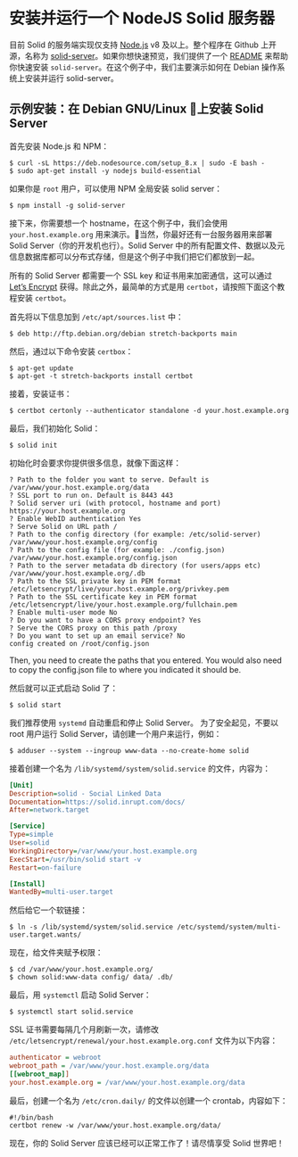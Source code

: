 # 安装并运行一个 NodeJS Solid 服务器

目前 Solid 的服务端实现仅支持 [Node.js](https://nodejs.org/) v8 及以上。整个程序在 Github 上开源，名称为 [solid-server](https://github.com/solid/node-solid-server)。如果你想快速预览，我们提供了一个 [README](https://github.com/solid/node-solid-server#install) 来帮助你快速安装 ```solid-server```。在这个例子中，我们主要演示如何在 Debian 操作系统上安装并运行 solid-server。

## 示例安装：在 Debian GNU/Linux 上安装 Solid Server

首先安装 Node.js 和 NPM：

```shell
$ curl -sL https://deb.nodesource.com/setup_8.x | sudo -E bash -
$ sudo apt-get install -y nodejs build-essential
```

如果你是 ```root``` 用户，可以使用 NPM 全局安装 solid server：

```shell
$ npm install -g solid-server
```

接下来，你需要想一个 hostname，在这个例子中，我们会使用 ```your.host.example.org``` 用来演示。当然，你最好还有一台服务器用来部署 Solid Server（你的开发机也行）。Solid Server 中的所有配置文件、数据以及元信息数据库都可以分布式存储，但是这个例子中我们把它们都放到一起。

所有的 Solid Server 都需要一个 SSL key 和证书用来加密通信，这可以通过 [Let’s Encrypt](https://letsencrypt.org/) 获得。除此之外，最简单的方式是用 ```certbot```，请按照下面这个教程安装 ```certbot```。

首先将以下信息加到 ```/etc/apt/sources.list``` 中：

```shell
$ deb http://ftp.debian.org/debian stretch-backports main
```

然后，通过以下命令安装 ```certbox```：

```shell
$ apt-get update
$ apt-get -t stretch-backports install certbot
```

接着，安装证书：

```shell
$ certbot certonly --authenticator standalone -d your.host.example.org
```

最后，我们初始化 Solid：

```shell
$ solid init
```

初始化时会要求你提供很多信息，就像下面这样：

```shell
? Path to the folder you want to serve. Default is /var/www/your.host.example.org/data
? SSL port to run on. Default is 8443 443
? Solid server uri (with protocol, hostname and port) https://your.host.example.org
? Enable WebID authentication Yes
? Serve Solid on URL path /
? Path to the config directory (for example: /etc/solid-server) /var/www/your.host.example.org/config
? Path to the config file (for example: ./config.json) /var/www/your.host.example.org/config.json
? Path to the server metadata db directory (for users/apps etc) /var/www/your.host.example.org/.db
? Path to the SSL private key in PEM format /etc/letsencrypt/live/your.host.example.org/privkey.pem
? Path to the SSL certificate key in PEM format /etc/letsencrypt/live/your.host.example.org/fullchain.pem
? Enable multi-user mode No
? Do you want to have a CORS proxy endpoint? Yes
? Serve the CORS proxy on this path /proxy
? Do you want to set up an email service? No
config created on /root/config.json
```

Then, you need to create the paths that you entered. You would also need to copy the config.json file to where you indicated it should be.

然后就可以正式启动 Solid 了：

```shell
$ solid start
```

我们推荐使用 ```systemd``` 自动重启和停止 Solid Server。
为了安全起见，不要以 root 用户运行 Solid Server，请创建一个用户来运行，例如：

```shell
$ adduser --system --ingroup www-data --no-create-home solid
```

接着创建一个名为 ```/lib/systemd/system/solid.service``` 的文件，内容为：

```ini
[Unit]
Description=solid - Social Linked Data
Documentation=https://solid.inrupt.com/docs/
After=network.target

[Service]
Type=simple
User=solid
WorkingDirectory=/var/www/your.host.example.org
ExecStart=/usr/bin/solid start -v
Restart=on-failure

[Install]
WantedBy=multi-user.target
```

然后给它一个软链接：

```shell
$ ln -s /lib/systemd/system/solid.service /etc/systemd/system/multi-user.target.wants/
```

现在，给文件夹赋予权限：

```shell
$ cd /var/www/your.host.example.org/
$ chown solid:www-data config/ data/ .db/
```

最后，用 ```systemctl``` 启动 Solid Server：

```shell
$ systemctl start solid.service
```

SSL 证书需要每隔几个月刷新一次，请修改 ```/etc/letsencrypt/renewal/your.host.example.org.conf``` 文件为以下内容：

```ini
authenticator = webroot
webroot_path = /var/www/your.host.example.org/data
[[webroot_map]]
your.host.example.org = /var/www/your.host.example.org/data
```

最后，创建一个名为 ```/etc/cron.daily/``` 的文件以创建一个 crontab，内容如下：

```shell
#!/bin/bash
certbot renew -w /var/www/your.host.example.org/data/
```

现在，你的 Solid Server 应该已经可以正常工作了！请尽情享受 Solid 世界吧！
